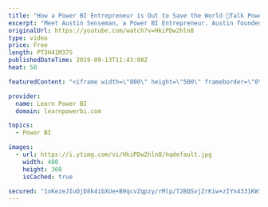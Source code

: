 ```yaml
---
title: "How a Power BI Entrepreneur is Out to Save the World 🔴Talk Power BI LIVE (Subscribe & Join)"
excerpt: "Meet Austin Senseman, a Power BI Entrepreneur. Austin founded https://www.conserv.io/ with a mission to bring the strength of Power BI to help preserve the world's art collections. Austin shares his tips on any business can leverage Power BI to stand out in the market and win more customers.  ✅ Subscribe"
originalUrl: https://youtube.com/watch?v=HkiPDw2hln8
type: video
price: Free
length: PT3H41M37S
publishedDateTime: 2019-09-13T11:43:08Z
heat: 50

featuredContent: "<iframe width=\"800\" height=\"500\" frameborder=\"0\" src=\"https://www.youtube.com/embed/HkiPDw2hln8\" allow=\"accelerometer; autoplay; encrypted-media; gyroscope; picture-in-picture\" allowfullscreen></iframe>"

provider:
  name: Learn Power BI
  domain: learnpowerbi.com

topics:
  - Power BI

images:
  - url: https://i.ytimg.com/vi/HkiPDw2hln8/hqdefault.jpg
    width: 480
    height: 360
    isCached: true

secured: "1oKezeJIuOjD8k4ibXUe+B9qcvZqpzy/rMlp/T2BQSvjZrKiw+zIYn4331KWiLZ1ghJJoNF86vQSnSL0pQunkfTgnv2SI0hFYePpxY1u7G3miWXmqU4LfvrSj5JyyRNNuUi3n60Th89tQypOD26Sj8s0U/ElaTrIKKxInl+RUfrTt+wbT6ivxLtC98x9q4+Ss8uCum1R3Lywspgp7xhuM/cUSOWonuNhiderkrxC6387IeuK2hKyK0gVkvbxzjhSeqfZ6X6C8XHQ6qG06FLOPiggDgJJriSWMj0357tB+RsJQGXqjgbL37tnkaLtATw2eTFyTDCfBKwx+HhPxU19xftFwTJcVAnBIZxmWtlZ0qDcOKKKCYG6ivTvSeCsdNhQiL2L0kN5SAIB6cCmIYACXj3RrwsLm1WytKf9U5G5jLE=;iGSuGbUG3AblpiQYjMGNkw=="
---
```


